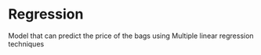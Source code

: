 # Regression
Model that can predict the price of the bags using Multiple linear regression techniques
